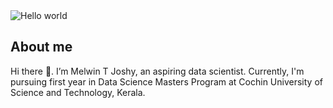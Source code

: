 
<img src="https://raw.githubusercontent.com/sagar-viradiya/sagar-viradiya/master/resources/banner.png" alt="Hello world">

## About me

Hi there 👋. I’m Melwin T Joshy, an aspiring data scientist. Currently, I'm pursuing first year in Data Science Masters Program at Cochin University of Science and Technology, Kerala.  
